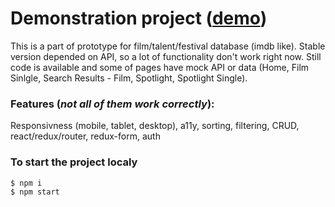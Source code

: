 # Demonstration project ([demo](https://sergeydragunov.github.io/film-app/))
This is a part of prototype for film/talent/festival database (imdb like). Stable version depended on API, so a lot of functionality don't work right now. Still code is available and some of pages have mock API or data (Home, Film Sinlgle, Search Results - Film, Spotlight, Spotlight Single). 

### Features (*not all of them work correctly*): 
Responsivness (mobile, tablet, desktop), a11y, sorting, filtering, CRUD, react/redux/router, redux-form, auth 

### To start the project localy
```sh
$ npm i
$ npm start
```